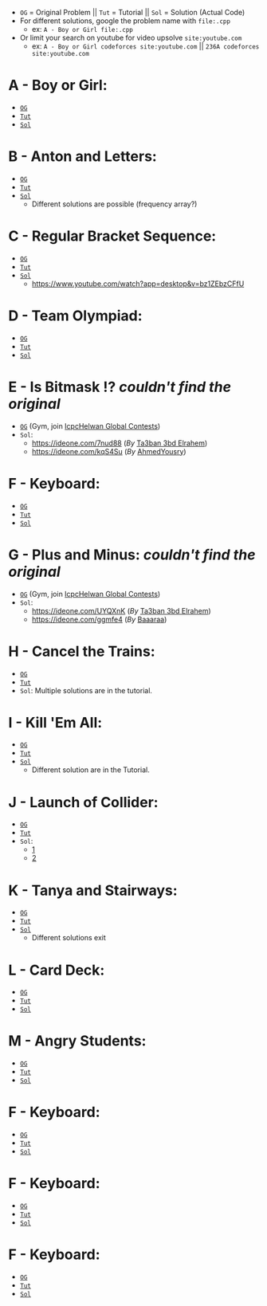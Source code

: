 - ```OG``` = Original Problem || ```Tut``` = Tutorial || ```Sol``` = Solution (Actual Code)
- For different solutions, google the problem name with ```file:.cpp```
    - ex: ```A - Boy or Girl file:.cpp```
- Or limit your search on youtube for video upsolve ```site:youtube.com```
    - ex: ```A - Boy or Girl codeforces site:youtube.com```  ||  ```236A codeforces site:youtube.com```
# A - Boy or Girl:
- [```OG```](https://codeforces.com/problemset/problem/236/A)
- [```Tut```](https://codeforces.com/blog/entry/5592)
- [```Sol```](https://github.com/SaruarChy/Codeforces-Solution/blob/master/236%20A.%20Boy%20or%20Girl.cpp)
  
# B - Anton and Letters:
- [```OG```](https://codeforces.com/problemset/problem/443/A)
- [```Tut```](https://codeforces.com/blog/entry/12739)
- [```Sol```](https://github.com/SaruarChy/Codeforces-Solution/blob/master/443%20A.%20Anton%20and%20Letters.cpp)
    - Different solutions are possible (frequency array?)
      
# C - Regular Bracket Sequence:
- [```OG```](https://codeforces.com/problemset/problem/26/B)
- [```Tut```](https://codeforces.com/blog/entry/610)
- [```Sol```](https://github.com/dg-029/Codeforces-solutions/blob/master/1469A%20Regular%20Bracket%20Sequence.cpp)
    - https://www.youtube.com/watch?app=desktop&v=bz1ZEbzCFfU
      
# D - Team Olympiad:
- [```OG```](https://codeforces.com/problemset/problem/490/A)
- [```Tut```](https://codeforces.com/blog/entry/14849)
- [```Sol```](https://github.com/Saurav-Paul/Codeforces-Problem-Solution-By-Saurav-Paul/blob/master/A%20-%20Team%20Olympiad%20.cpp)
      
# E - Is Bitmask !? *couldn't find the original*
- [```OG```](https://codeforces.com/group/rjUbMTacuS/contest/450947/problem/J) (Gym, join [IcpcHelwan Global Contests](https://codeforces.com/group/rjUbMTacuS/blog))
- ```Sol```:
    - https://ideone.com/7nud88  (*By* [Ta3ban 3bd Elrahem](https://codeforces.com/team/127166))
    - https://ideone.com/kqS4Su  (*By* [AhmedYousry](https://codeforces.com/profile/AshrafYousry))
 
# F - Keyboard:
- [```OG```](https://codeforces.com/problemset/problem/474/A)
- [```Tut```](https://codeforces.com/blog/entry/14136)
- [```Sol```](https://github.com/mohandsakr/my-problem-solving-solutions-on-codeforces.com/blob/master/474%20A.%20Keyboard)

 
# G - Plus and Minus: *couldn't find the original*
- [```OG```](https://codeforces.com/group/rjUbMTacuS/contest/455929/problem/I) (Gym, join [IcpcHelwan Global Contests](https://codeforces.com/group/rjUbMTacuS/blog))
- ```Sol```:
    - https://ideone.com/UYQXnK (*By* [Ta3ban 3bd Elrahem](https://codeforces.com/team/127166))
    - https://ideone.com/ggmfe4 (*By* [Baaaraa](https://codeforces.com/profile/Baaaraa))
 
# H - Cancel the Trains:
- [```OG```](https://codeforces.com/problemset/problem/1453/A)
- [```Tut```](https://codeforces.com/blog/entry/85288)
- ```Sol```: Multiple solutions are in the tutorial.
 
# I - Kill 'Em All:
- [```OG```](https://codeforces.com/problemset/problem/1238/B)
- [```Tut```](https://codeforces.com/blog/entry/70450)
- [```Sol```](https://github.com/Waqar-107/Codeforces/blob/master/B-set/1238B.%20Kill%27em%20All.cpp)
  - Different solution are in the Tutorial.
 
# J - Launch of Collider:
- [```OG```](https://codeforces.com/problemset/problem/699/A)
- [```Tut```](https://codeforces.com/blog/entry/46148)
- ```Sol```:
    - [1](https://www.youtube.com/watch?v=e7sq8Y2OOMU)
    - [2](https://github.com/tusharpahuja/codeforces/blob/master/Launch%20of%20Collider.cpp)
 
# K - Tanya and Stairways:
- [```OG```](https://codeforces.com/problemset/problem/1005/A)
- [```Tut```](https://codeforces.com/blog/entry/60511)
- [```Sol```](https://github.com/SaruarChy/Codeforces-Solution/blob/master/1005%20A.%20Tanya%20and%20Stairways.cpp)
    - Different solutions exit
 
# L - Card Deck:
- [```OG```](https://codeforces.com/problemset/problem/1492/B)
- [```Tut```](https://codeforces.com/blog/entry/87792)
- [```Sol```](https://github.com/JubaerHosain/Codeforces-Solution/blob/master/1492B.%20Card%20Deck.cpp)
 
# M - Angry Students:
- [```OG```](https://codeforces.com/problemset/problem/1287/A)
- [```Tut```](https://codeforces.com/blog/entry/72867)
- [```Sol```](https://github.com/SaruarChy/Codeforces-Solution/blob/master/1287%20A.%20Angry%20Students.cpp)
 
# F - Keyboard:
- [```OG```]()
- [```Tut```]()
- [```Sol```]()
 
# F - Keyboard:
- [```OG```]()
- [```Tut```]()
- [```Sol```]()
 
# F - Keyboard:
- [```OG```]()
- [```Tut```]()
- [```Sol```]()
